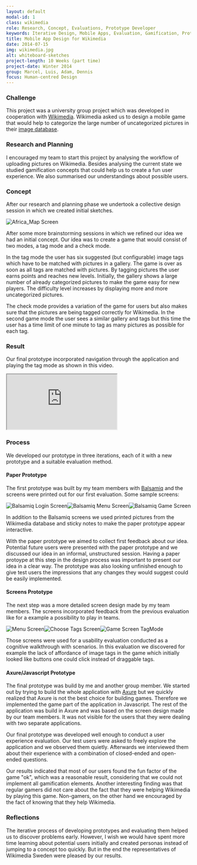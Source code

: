 ```yaml
---
layout: default
modal-id: 1
class: wikimedia
role: Research, Concept, Evaluations, Prototype Developer
keywords: Iterative Design, Mobile Apps, Evaluation, Gamification, Prototyping
title: Mobile App Design for Wikimedia
date: 2014-07-15
img: wikimedia.jpg
alt: whiteboard-sketches
project-length: 10 Weeks (part time)
project-date: Winter 2014
group: Marcel, Luis, Adam, Dennis
focus: Human-centred Design
---
```

<h3>Challenge</h3>
<p>This project was a university group project which was developed in cooperation with <a href="https://www.wikimedia.org/">Wikimedia</a>. Wikimedia asked us to design a mobile game that would help to categorize the large number of uncategorized pictures in their <a href="https://commons.wikimedia.org/wiki/Category:Images">image database</a>. </p>
<h3>Research and Planning</h3>
<p>I encouraged my team to start this project by analysing the workflow of uploading pictures on Wikimedia. Besides analysing the current state we studied gamification concepts that could help us to create a fun user experience. We also summarised our understandings about possible users.</p>
<h3>Concept</h3>
<p>After our research and planning phase we undertook a collective design session in which we created initial sketches.</p>
<img src="img/portfolio/wikimedia/tag_sketch.jpg" class="img-responsive img-thumbnail img-centered" alt="Africa_Map Screen">
<p>After some more brainstorming sessions in which we refined our idea we had an initial concept. Our idea was to create a game that would consist of two modes, a tag mode and a check mode.</p>
<p> In the tag mode the user has six suggested (but configurable) image tags which have to be matched with pictures in a gallery. The game is over as soon as all tags are matched with pictures. By tagging pictures the user earns points and reaches new levels. Initially, the gallery shows a large number of already categorized pictures to make the game easy for new players. The difficulty level increases by displaying more and more uncategorized pictures.</p>
<p>The check mode provides a variation of the game for users but also makes sure that the pictures are being tagged correctly for Wikimedia. In the second game mode the user sees a similar gallery and tags but this time the user has a time limit of one minute to tag as many pictures as possible for each tag.</p>
<h3>Result</h3>
<p>Our final prototype incorporated navigation through the application and playing the tag mode as shown in this video.</p>
<div class="flex-video widescreen"><iframe src="https://www.youtube.com/embed/umFB6wCbvQc" allowfullscreen=""></iframe></div>
<h3>Process</h3>
<p>We developed our prototype in three iterations, each of it with a new prototype and a suitable evaluation method.</p>
<h4>Paper Prototype</h4>
<p>The first prototype was built by my team members with <a href="https://balsamiq.com/">Balsamiq</a> and the screens were printed out for our first evaluation. Some sample screens:</p>
<p><img src="img/portfolio/wikimedia/balsamiq_login.png" class="img-responsive img-thumbnail img-mobilescreen img-centered" alt="Balsamiq Login Screen"><img src="img/portfolio/wikimedia/balsamiq_menu.png" class="img-responsive img-thumbnail img-mobilescreen img-centered" alt="Balsamiq Menu Screen"><img src="img/portfolio/wikimedia/balsamiq_gamescreen.png" class="img-responsive img-thumbnail img-mobilescreen img-centered" alt="Balsamiq Game Screen"></p>
<p>In addition to the Balsamiq screens we used printed pictures from the Wikimedia database and sticky notes to make the paper prototype appear interactive.</p>
<p>With the paper prototype we aimed to collect first feedback about our idea. Potential future users were presented with the paper prototype and we discussed our idea in an informal, unstructured session. Having a paper protoype at this step in the design process was important to present our idea in a clear way. The prototype was also looking unfinished enough to give test users the impressions that any changes they would suggest could be easily implemented.</p>
<h4>Screens Prototype</h4>
<p>The next step was a more detailed screen design made by my team members. The screens incorporated feedback from the previous evaluation like for a example a possibility to play in teams.</p>
<p><img src="img/portfolio/wikimedia/screen_menu.png" class="img-responsive img-thumbnail img-mobilescreen img-centered" alt="Menu Screen"><img src="img/portfolio/wikimedia/screen_choose_tags.png" class="img-responsive img-thumbnail img-mobilescreen img-centered" alt="Choose Tags Screen"><img src="img/portfolio/wikimedia/screen_tagmode.png" class="img-responsive img-thumbnail img-mobilescreen img-centered" alt="Game Screen TagMode"></p>
<p>Those screens were used for a usability evaluation conducted as a cognitive walkthrough with scenarios. In this evaluation we discovered for example the lack of affordance of image tags in the game which initially looked like buttons one could click instead of draggable tags. </p>
<h4>Axure/Javascript Prototype</h4>
<p>The final prototype was build by me and another group member. We started out by trying to build the whole application with <a href="http://www.axure.com/">Axure</a> but we quickly realized that Axure is not the best choice for building games. Therefore we implemented the game part of the application in Javascript. The rest of the application was build in Axure and was based on the screen design made by our team members. It was not visible for the users that they were dealing with two separate applications.
<p>Our final prototype was developed well enough to conduct a user experience evaluation. Our test users were asked to freely explore the application and we observed them quietly. Afterwards we interviewed them about their experience with a combination of closed-ended and open-ended questions.</p>
<p>Our results indicated that most of our users found the fun factor of the game "ok", which was a reasonable result, considering that we could not implement all gamification elements. Another interesting finding was that regular gamers did not care about the fact that they were helping Wikimedia by playing this game. Non-gamers, on the other hand we encouraged by the fact of knowing that they help Wikimedia.</p>
<h3>Reflections</h3>
<p>The iterative process of developing prototypes and evaluating them helped us to discover problems early. However, I wish we would have spent more time learning about potential users initially and created personas instead of jumping to a concept too quickly. But in the end the representatives of Wikimedia Sweden were pleased by our results.</p>
